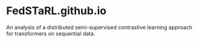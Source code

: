 # FedSTaRL.github.io
An analysis of a distributed semi-supervised contrastive learning approach for transformers on sequential data.
